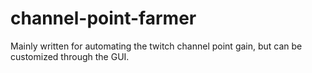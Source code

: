 # channel-point-farmer
Mainly written for automating the twitch channel point gain, but can be customized through the GUI.
